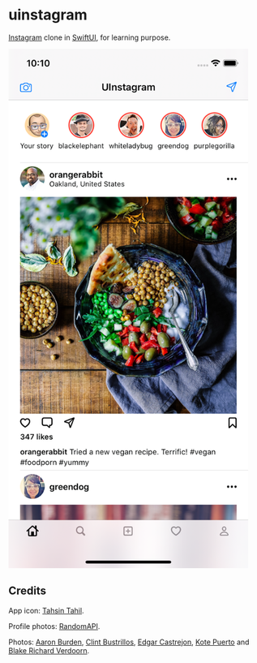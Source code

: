 # uinstagram
[Instagram](https://www.instagram.com) clone in [SwiftUI](https://developer.apple.com/xcode/swiftui/), for learning purpose.

![App Image](images/UInstagram.png?)

## Credits
App icon: [Tahsin Tahil](https://www.iconfinder.com/icons/381384/instagram_logo_icon).

Profile photos: [RandomAPI](https://randomuser.me/photos).

Photos: [Aaron Burden](https://unsplash.com/photos/QJDzYT_K8Xg), [Clint Bustrillos](https://unsplash.com/photos/X-A-LJVAhzk), [Edgar Castrejon](https://unsplash.com/photos/1SPu0KT-Ejg), [Kote Puerto](https://unsplash.com/photos/so5nsYDOdxw) and [Blake Richard Verdoorn](https://unsplash.com/photos/cssvEZacHvQ).
